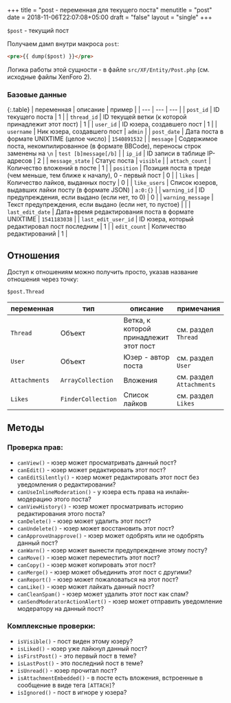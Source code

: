 +++
title = "post - переменная для текущего поста"
menutitle = "post"
date = 2018-11-06T22:07:08+05:00
draft = "false"
layout = "single"
+++

`$post` - текущий пост

Получаем дамп внутри макроса `post`:

```html
<pre>{{ dump($post) }}</pre>
```

Логика работы этой сущности - в файле `src/XF/Entity/Post.php` (см. исходные файлы XenForo 2).

### Базовые данные

{:.table}
| переменная | описание | пример |
| --- | --- | --- |
| `post_id` | ID текущего поста | 1 |
| `thread_id` | ID текущей ветки (к которой принадлежит этот пост) | 1 |
| `user_id` | ID юзера, создавшего пост | 1 |
| `username` | Ник юзера, создавшего пост | `admin` |
| `post_date` | Дата поста в формате UNIXTIME (целое число) | `1540891532` |
| `message` | Содержимое поста, некомпилированное (в формате BBCode), переносы строк заменены на `\n` | `test [b]message[/b]` |
| `ip_id` | ID записи в таблице IP-адресов | 2 |
| `message_state` | Статус поста | `visible` |
| `attach_count` | Количество вложений в посте | 1 |
| `position` | Позиция поста в треде (чем меньше, тем ближе к началу), 0 - первый пост | 0 |
| `likes` | Количество лайков, выданных посту | 0 |
| `like_users` | Список юзеров, выдавших лайки посту (в формате JSON) | `a:0:{}` |
| `warning_id` | ID предупреждения, если выдано (если нет, то 0) | 0 |
| `warning_message` | Текст предупреждения, если выдано (если нет, то пустое) | |
| `last_edit_date` | Дата+время редактирования поста в формате UNIXTIME | `1541183038` |
| `last_edit_user_id` | ID юзера, который редактировал пост последним | 1 |
| `edit_count` | Количество редактирований | 1 |

## Отношения

Доступ к отношениям можно получить просто, указав название отношения через точку:

```html
$post.Thread
```

| переменная | тип | описание | примечания |
| --- | --- | --- | --- |
| `Thread` | Объект | Ветка, к которой принадлежит этот пост | см. раздел `Thread` |
| `User` | Объект | Юзер - автор поста | см. раздел `User` |
| `Attachments` | `ArrayCollection` | Вложения | см. раздел `Attachments` |
| `Likes` | `FinderCollection` | Список лайков | см. раздел `Likes` |

## Методы

### Проверка прав:

- `canView()` - юзер может просматривать данный пост?
- `canEdit()` - юзер может редактировать этот пост?
- `canEditSilently()` - юзер может редактировать этот пост без уведомления о редактировании?
- `canUseInlineModeration()` - у юзера есть права на инлайн-модерацию этого поста?
- `canViewHistory()` - юзер может просматривать историю редактирования этого поста?
- `canDelete()` - юзер может удалить этот пост?
- `canUndelete()` - юзер может восстановить этот пост?
- `canApproveUnapprove()` - юзер может одобрять или не одобрять данный пост?
- `canWarn()` - юзер может вынести предупреждение этому посту?
- `canMove()` - юзер может переместить этот пост?
- `canCopy()` - юзер может копировать этот пост?
- `canMerge()` - юзер может объединить этот пост с другими?
- `canReport()` - юзер может пожаловаться на этот пост?
- `canLike()` - юзер может лайкать данный пост?
- `canCleanSpam()` - юзер может удалить этот пост как спам?
- `canSendModeratorActionAlert()` - юзер может отправить уведомление модератору на данный пост?

### Комплексные проверки:

- `isVisible()` - пост виден этому юзеру?
- `isLiked()` - юзер уже лайкнул данный пост?
- `isFirstPost()` - это первый пост в теме?
- `isLastPost()` - это последний пост в теме?
- `isUnread()` - юзер прочитал пост?
- `isAttachmentEmbedded()` - в посте есть вложения, встроенные в сообщение в виде тега `[ATTACH]`?
- `isIgnored()` - пост в игноре у юзера?